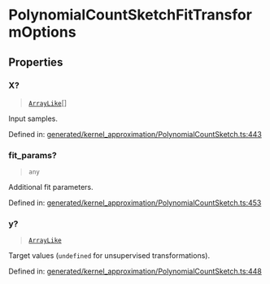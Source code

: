 # PolynomialCountSketchFitTransformOptions

## Properties

### X?

> [`ArrayLike`](../types/ArrayLike.md)[]

Input samples.

Defined in:  [generated/kernel\_approximation/PolynomialCountSketch.ts:443](https://github.com/transitive-bullshit/scikit-learn-ts/blob/92ab806/packages/sklearn/src/generated/kernel_approximation/PolynomialCountSketch.ts#L443)

### fit\_params?

> `any`

Additional fit parameters.

Defined in:  [generated/kernel\_approximation/PolynomialCountSketch.ts:453](https://github.com/transitive-bullshit/scikit-learn-ts/blob/92ab806/packages/sklearn/src/generated/kernel_approximation/PolynomialCountSketch.ts#L453)

### y?

> [`ArrayLike`](../types/ArrayLike.md)

Target values (`undefined` for unsupervised transformations).

Defined in:  [generated/kernel\_approximation/PolynomialCountSketch.ts:448](https://github.com/transitive-bullshit/scikit-learn-ts/blob/92ab806/packages/sklearn/src/generated/kernel_approximation/PolynomialCountSketch.ts#L448)

